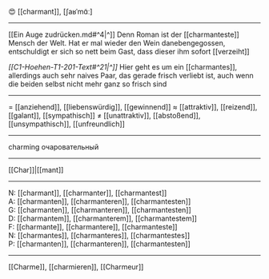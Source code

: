 😍 [[charmant]], [ʃaʁˈmɑ̃ː]

---
[[Ein Auge zudrücken.md#^4|^]] Denn Roman ist der [[charmanteste]] Mensch der Welt. Hat er mal wieder den Wein danebengegossen, entschuldigt er sich so nett beim Gast, dass dieser ihm sofort [[verzeiht]]

*[[C1-Hoehen-T1-201-Text#^21|^]]* Hier geht es um ein [[charmantes]], allerdings auch sehr naives Paar, das gerade frisch verliebt ist, auch wenn die beiden selbst nicht mehr ganz so frisch sind
 
---
= [[anziehend]], [[liebenswürdig]], [[gewinnend]]
≈ [[attraktiv]], [[reizend]], [[galant]], [[sympathisch]]
≠ [[unattraktiv]], [[abstoßend]], [[unsympathisch]], [[unfreundlich]]

---
charming
очаровательный

---
[[Char]]|[[mant]]

---
N: [[charmant]], [[charmanter]], [[charmantest]]  
A: [[charmanten]], [[charmanteren]], [[charmantesten]]  
G: [[charmanten]], [[charmanteren]], [[charmantesten]]  
D: [[charmantem]], [[charmanterem]], [[charmantestem]]  
F: [[charmante]], [[charmantere]], [[charmanteste]]  
N: [[charmantes]], [[charmanteres]], [[charmantestes]]  
P: [[charmanten]], [[charmanteren]], [[charmantesten]]  

---
[[Charme]], [[charmieren]], [[Charmeur]]
